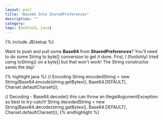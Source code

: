 ```yaml
---
layout: post
title: "Base64 Into SharedPreferences"
description: ""
category: 
tags: [android, java]
---
```

{% include JB/setup %}

Want to push and pull some **Base64** from **SharedPreferences**? You'll need to do some String to byte[] conversion to get it done. First, I (foolishly) tried using toString() on a byte[] but that won't work! The String constructor saves the day!

{% highlight java %}
// Encoding
String encodedString = new String(Base64.encode(string.getBytes(), Base64.DEFAULT), Charset.defaultCharset());

// Decoding - Base64.decode() this can throw an IllegalArgumentException so best to try-catch!
String decodedString = new String(Base64.decode(string.getBytes(), Base64.DEFAULT), Charset.defaultCharset());
{% endhighlight %}

